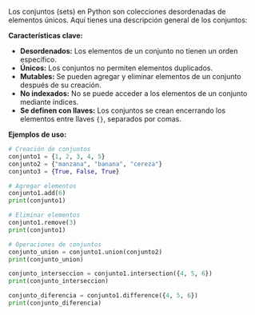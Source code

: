 Los conjuntos (sets) en Python son colecciones desordenadas de elementos únicos. Aquí tienes una descripción general de los conjuntos:

**Características clave:**

- **Desordenados:** Los elementos de un conjunto no tienen un orden específico.
- **Únicos:** Los conjuntos no permiten elementos duplicados.
- **Mutables:** Se pueden agregar y eliminar elementos de un conjunto después de su creación.
- **No indexados:** No se puede acceder a los elementos de un conjunto mediante índices.
- **Se definen con llaves:** Los conjuntos se crean encerrando los elementos entre llaves `{}`, separados por comas.

**Ejemplos de uso:**

```python
# Creación de conjuntos
conjunto1 = {1, 2, 3, 4, 5}
conjunto2 = {"manzana", "banana", "cereza"}
conjunto3 = {True, False, True}

# Agregar elementos
conjunto1.add(6)
print(conjunto1)

# Eliminar elementos
conjunto1.remove(3)
print(conjunto1)

# Operaciones de conjuntos
conjunto_union = conjunto1.union(conjunto2)
print(conjunto_union)

conjunto_interseccion = conjunto1.intersection({4, 5, 6})
print(conjunto_interseccion)

conjunto_diferencia = conjunto1.difference({4, 5, 6})
print(conjunto_diferencia)
```